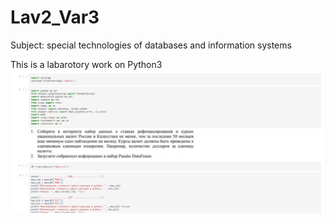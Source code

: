 # Lav2_Var3
Subject: special technologies of databases and information systems

This is a labarotory work on Python3 
![](preview.PNG)
